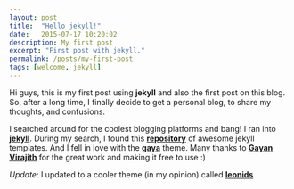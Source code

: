 ```yaml
---
layout: post
title:  "Hello jekyll!"
date:   2015-07-17 10:20:02
description: My first post
excerpt: "First post with jekyll."
permalink: /posts/my-first-post
tags: [welcome, jekyll]
---
```


Hi guys, this is my first post using **jekyll** and also the first post on this blog.
So, after a long time, I finally decide to get a personal blog, to share my thoughts, and confusions.

I searched around for the coolest blogging platforms and bang! I ran into [**jekyll**](http://jekyllrb.com/).
During my search, I found this [**repository**](https://github.com/jekyll/jekyll/wiki/Themes) of awesome jekyll templates. And I fell in love with the
[**gaya**](https://github.com/gayanvirajith/gaya) theme. Many thanks to [**Gayan Virajith**](http://gayan.me/) for the great work and making it free
to use :)

*Update*: I updated to a cooler theme (in my opinion) called [**leonids**](http://renyuanz.github.io/leonids/)
